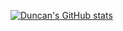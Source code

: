 [![Duncan's GitHub stats](https://github-readme-stats.vercel.app/api?username=dunkOnIT&count_private=true&show_icons=true&theme=shades-of-purple)](https://github.com/anuraghazra/github-readme-stats)
